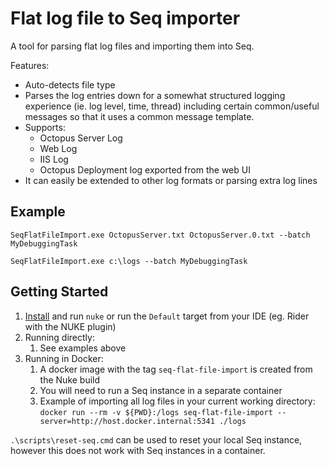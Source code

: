 # Flat log file to Seq importer

A tool for parsing flat log files and importing them into Seq.

Features:
- Auto-detects file type
- Parses the log entries down for a somewhat structured logging experience (ie. log level, time, thread) including certain common/useful messages so that it uses a common message template.
- Supports:
    - Octopus Server Log
    - Web Log
    - IIS Log
    - Octopus Deployment log exported from the web UI
- It can easily be extended to other log formats or parsing extra log lines

## Example

`SeqFlatFileImport.exe OctopusServer.txt OctopusServer.0.txt --batch MyDebuggingTask`

`SeqFlatFileImport.exe c:\logs --batch MyDebuggingTask`

## Getting Started
1. [Install](https://nuke.build/docs/introduction/) and run `nuke` or run the `Default` target from your IDE (eg. Rider with the NUKE plugin)
2. Running directly:
   1. See examples above
3. Running in Docker:
   1. A docker image with the tag `seq-flat-file-import` is created from the Nuke build
   2. You will need to run a Seq instance in a separate container
   3. Example of importing all log files in your current working directory: `docker run --rm -v ${PWD}:/logs seq-flat-file-import --server=http://host.docker.internal:5341 ./logs`

`.\scripts\reset-seq.cmd` can be used to reset your local Seq instance, however this does not work with Seq instances in a container.